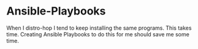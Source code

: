 # Ansible-Playbooks
When I distro-hop I tend to keep installing the same programs. This takes time. Creating Ansible Playbooks to do this for me should save me some time.
